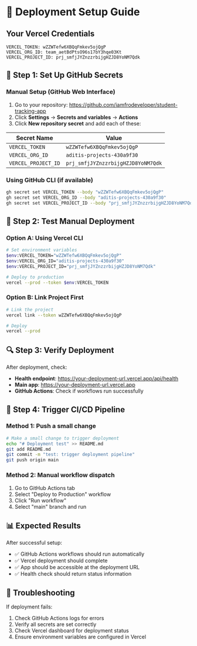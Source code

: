 # 🚀 Deployment Setup Guide

## Your Vercel Credentials
```
VERCEL_TOKEN: wZZWTefw6XBQqFmkev5ojQgP
VERCEL_ORG_ID: team_aetBdPtsO96s17bY3hqe03Kt
VERCEL_PROJECT_ID: prj_smfjJYZnzzrbijgHZJD8YoNM7Qdk
```

## 🔐 Step 1: Set Up GitHub Secrets

### Manual Setup (GitHub Web Interface)
1. Go to your repository: https://github.com/iamfrodeveloper/student-tracking-app
2. Click **Settings** → **Secrets and variables** → **Actions**
3. Click **New repository secret** and add each of these:

| Secret Name | Value |
|-------------|-------|
| `VERCEL_TOKEN` | `wZZWTefw6XBQqFmkev5ojQgP` |
| `VERCEL_ORG_ID` | `aditis-projects-430a9f30` |
| `VERCEL_PROJECT_ID` | `prj_smfjJYZnzzrbijgHZJD8YoNM7Qdk` |

### Using GitHub CLI (if available)
```bash
gh secret set VERCEL_TOKEN --body "wZZWTefw6XBQqFmkev5ojQgP"
gh secret set VERCEL_ORG_ID --body "aditis-projects-430a9f30"
gh secret set VERCEL_PROJECT_ID --body "prj_smfjJYZnzzrbijgHZJD8YoNM7Qdk"
```

## 🧪 Step 2: Test Manual Deployment

### Option A: Using Vercel CLI
```bash
# Set environment variables
$env:VERCEL_TOKEN="wZZWTefw6XBQqFmkev5ojQgP"
$env:VERCEL_ORG_ID="aditis-projects-430a9f30"
$env:VERCEL_PROJECT_ID="prj_smfjJYZnzzrbijgHZJD8YoNM7Qdk"

# Deploy to production
vercel --prod --token $env:VERCEL_TOKEN
```

### Option B: Link Project First
```bash
# Link the project
vercel link --token wZZWTefw6XBQqFmkev5ojQgP

# Deploy
vercel --prod
```

## 🔍 Step 3: Verify Deployment

After deployment, check:
- **Health endpoint**: https://your-deployment-url.vercel.app/api/health
- **Main app**: https://your-deployment-url.vercel.app
- **GitHub Actions**: Check if workflows run successfully

## 🚨 Step 4: Trigger CI/CD Pipeline

### Method 1: Push a small change
```bash
# Make a small change to trigger deployment
echo "# Deployment test" >> README.md
git add README.md
git commit -m "test: trigger deployment pipeline"
git push origin main
```

### Method 2: Manual workflow dispatch
1. Go to GitHub Actions tab
2. Select "Deploy to Production" workflow
3. Click "Run workflow"
4. Select "main" branch and run

## 📊 Expected Results

After successful setup:
- ✅ GitHub Actions workflows should run automatically
- ✅ Vercel deployment should complete
- ✅ App should be accessible at the deployment URL
- ✅ Health check should return status information

## 🔧 Troubleshooting

If deployment fails:
1. Check GitHub Actions logs for errors
2. Verify all secrets are set correctly
3. Check Vercel dashboard for deployment status
4. Ensure environment variables are configured in Vercel

